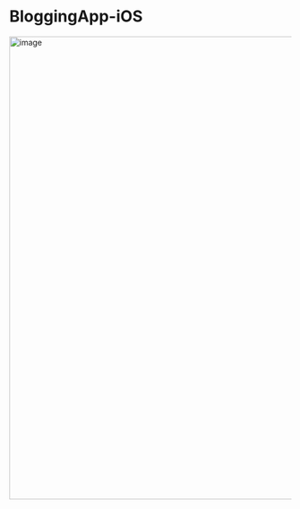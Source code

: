 # BloggingApp-iOS
<img width="828" alt="image" src="https://user-images.githubusercontent.com/91181514/169719826-965b6575-9ec3-4655-8643-e64fdbc37661.png">
